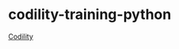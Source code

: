 # codility-training-python

 [Codility](https://app.codility.com/programmers/lessons/1-iterations/)
